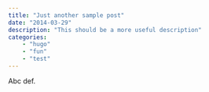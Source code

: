 ```yaml
---
title: "Just another sample post"
date: "2014-03-29"
description: "This should be a more useful description"
categories:
    - "hugo"
    - "fun"
    - "test"
---
```


Abc def.